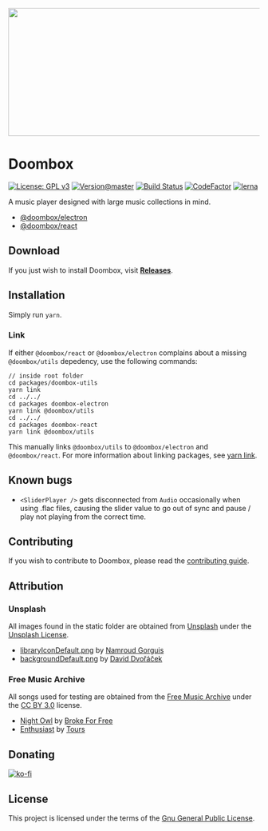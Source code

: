<p align="center">
  <img width="512" height="256" src="https://chrono.s-ul.eu/VntleHvc.png">
</p>

# Doombox

[![License: GPL v3](https://img.shields.io/badge/License-GPLv3-blue.svg)](https://www.gnu.org/licenses/gpl-3.0)
[![Version@master](https://img.shields.io/github/package-json/v/chronoDave/Doombox/master?label=Doombox%40master)](https://github.com/chronoDave/Doombox)
[![Build Status](https://travis-ci.com/chronoDave/Doombox.svg?branch=master)](https://travis-ci.com/chronoDave/Doombox)
[![CodeFactor](https://www.codefactor.io/repository/github/chronodave/doombox/badge)](https://www.codefactor.io/repository/github/chronodave/doombox)
[![lerna](https://img.shields.io/badge/maintained%20with-lerna-cc00ff.svg)](https://lerna.js.org/)

A music player designed with large music collections in mind.

 - [@doombox/electron](/packages/doombox-electron)
 - [@doombox/react](/packages/doombox-react)

## Download

If you just wish to install Doombox, visit <b>[Releases](https://github.com/chronoDave/Doombox/releases)</b>.

## Installation

Simply run `yarn`.

### Link

If either `@doombox/react` or `@doombox/electron` complains about a missing `@doombox/utils` depedency, use the following commands:

```
// inside root folder
cd packages/doombox-utils
yarn link
cd ../../
cd packages doombox-electron
yarn link @doombox/utils
cd ../../
cd packages doombox-react
yarn link @doombox/utils
```

This manually links `@doombox/utils` to `@doombox/electron` and `@doombox/react`. For more information about linking packages, see [yarn link](https://legacy.yarnpkg.com/en/docs/cli/link/).

## Known bugs

 - `<SliderPlayer />` gets disconnected from `Audio` occasionally when using .flac files, causing the slider value to go out of sync and pause / play not playing from the correct time.

## Contributing

If you wish to contribute to Doombox, please read the [contributing guide](CONTRIBUTING.md).

## Attribution
### Unsplash

All images found in the static folder are obtained from [Unsplash](https://unsplash.com/) under the [Unsplash License](https://unsplash.com/license).

 - [libraryIconDefault.png](/packages/src/static/images) by [Namroud Gorguis](https://unsplash.com/@namroud)
 - [backgroundDefault.png](/packages/src/static/images) by [David Dvořáček](https://unsplash.com/@dafidvor)

### Free Music Archive

All songs used for testing are obtained from the [Free Music Archive](https://freemusicarchive.org/) under the [CC BY 3.0](https://creativecommons.org/licenses/by/3.0/) license.

 - [Night Owl](https://freemusicarchive.org/music/Broke_For_Free/Directionless_EP/Broke_For_Free_-_Directionless_EP_-_01_Night_Owl) by [Broke For Free](https://freemusicarchive.org/music/Broke_For_Free)
 - [Enthusiast](https://freemusicarchive.org/music/Tours/Enthusiast/Tours_-_Enthusiast) by [Tours](https://freemusicarchive.org/music/Tours)

## Donating

[![ko-fi](https://www.ko-fi.com/img/githubbutton_sm.svg)](https://ko-fi.com/Y8Y41E23T)

## License

This project is licensed under the terms of the [Gnu General Public License](/blob/master/LICENSE).
